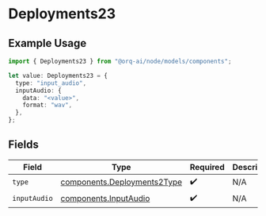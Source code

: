 # Deployments23

## Example Usage

```typescript
import { Deployments23 } from "@orq-ai/node/models/components";

let value: Deployments23 = {
  type: "input_audio",
  inputAudio: {
    data: "<value>",
    format: "wav",
  },
};
```

## Fields

| Field                                                                      | Type                                                                       | Required                                                                   | Description                                                                |
| -------------------------------------------------------------------------- | -------------------------------------------------------------------------- | -------------------------------------------------------------------------- | -------------------------------------------------------------------------- |
| `type`                                                                     | [components.Deployments2Type](../../models/components/deployments2type.md) | :heavy_check_mark:                                                         | N/A                                                                        |
| `inputAudio`                                                               | [components.InputAudio](../../models/components/inputaudio.md)             | :heavy_check_mark:                                                         | N/A                                                                        |